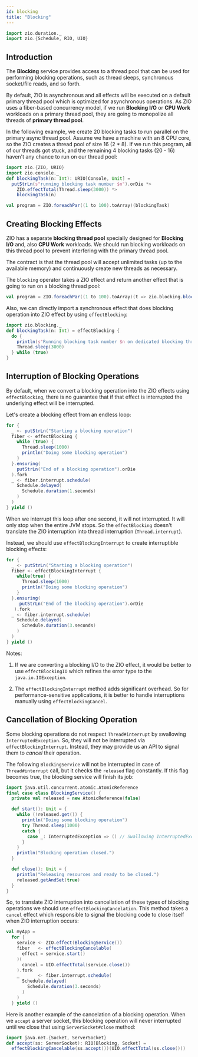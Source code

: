 ```yaml
---
id: blocking 
title: "Blocking"
---
```


```scala mdoc:invisible
import zio.duration._
import zio.{Schedule, RIO, UIO}
```

## Introduction

The **Blocking** service provides access to a thread pool that can be used for performing
blocking operations, such as thread sleeps, synchronous socket/file reads, and so forth. 

By default, ZIO is asynchronous and all effects will be executed on a default primary thread pool which is optimized for asynchronous operations. As ZIO uses a fiber-based concurrency model, if we run **Blocking I/O** or **CPU Work** workloads on a primary thread pool, they are going to monopolize all threads of **primary thread pool**.

In the following example, we create 20 blocking tasks to run parallel on the primary async thread pool. Assume we have a machine with an 8 CPU core, so the ZIO creates a thread pool of size 16 (2 * 8). If we run this program, all of our threads got stuck, and the remaining 4 blocking tasks (20 - 16) haven't any chance to run on our thread pool:

```scala mdoc:silent
import zio.{ZIO, URIO}
import zio.console._ 
def blockingTask(n: Int): URIO[Console, Unit] =
  putStrLn(s"running blocking task number $n").orDie *>
    ZIO.effectTotal(Thread.sleep(3000)) *>
    blockingTask(n)

val program = ZIO.foreachPar((1 to 100).toArray)(blockingTask)
```

## Creating Blocking Effects

ZIO has a separate **blocking thread pool** specially designed for **Blocking I/O** and, also **CPU Work** workloads. We should run blocking workloads on this thread pool to prevent interfering with the primary thread pool.

The contract is that the thread pool will accept unlimited tasks (up to the available memory)
and continuously create new threads as necessary.

The `blocking` operator takes a ZIO effect and return another effect that is going to run on a blocking thread pool:

```scala mdoc:invisible:nest
val program = ZIO.foreachPar((1 to 100).toArray)(t => zio.blocking.blocking(blockingTask(t)))
```

Also, we can directly import a synchronous effect that does blocking operation into ZIO effect by using `effectBlocking`:

```scala mdoc:silent:nest
import zio.blocking._
def blockingTask(n: Int) = effectBlocking {
  do {
    println(s"Running blocking task number $n on dedicated blocking thread pool")
    Thread.sleep(3000) 
  } while (true)
}
```

## Interruption of Blocking Operations

By default, when we convert a blocking operation into the ZIO effects using `effectBlocking`, there is no guarantee that if that effect is interrupted the underlying effect will be interrupted.

Let's create a blocking effect from an endless loop:

```scala mdoc:silent:nest
for {
  _ <- putStrLn("Starting a blocking operation")
  fiber <- effectBlocking {
    while (true) {
      Thread.sleep(1000)
      println("Doing some blocking operation")
    }
  }.ensuring(
    putStrLn("End of a blocking operation").orDie
  ).fork
  _ <- fiber.interrupt.schedule(
    Schedule.delayed(
      Schedule.duration(1.seconds)
    )
  )
} yield ()
```

When we interrupt this loop after one second, it will not interrupted. It will only stop when the entire JVM stops. So the `effectBlocking` doesn't translate the ZIO interruption into thread interruption (`Thread.interrupt`). 

Instead, we should use `effectBlockingInterrupt` to create interruptible blocking effects:

```scala mdoc:silent:nest
for {
  _ <- putStrLn("Starting a blocking operation")
  fiber <- effectBlockingInterrupt {
    while(true) {
      Thread.sleep(1000)
      println("Doing some blocking operation")
    }
  }.ensuring(
     putStrLn("End of the blocking operation").orDie
   ).fork
  _ <- fiber.interrupt.schedule(
    Schedule.delayed(
      Schedule.duration(3.seconds)
    )
  )
} yield ()
```

Notes:

1. If we are converting a blocking I/O to the ZIO effect, it would be better to use `effectBlockingIO` which refines the error type to the `java.io.IOException`.

2. The `effectBlockingInterrupt` method adds significant overhead. So for performance-sensitive applications, it is better to handle interruptions manually using `effectBlockingCancel`.

## Cancellation of Blocking Operation

Some blocking operations do not respect `Thread#interrupt` by swallowing `InterruptedException`. So, they will not be interrupted via `effectBlockingInterrupt`. Instead, they may provide us an API to signal them to _cancel_ their operation.

The following `BlockingService` will not be interrupted in case of `Thread#interrupt` call, but it checks the `released` flag constantly. If this flag becomes true, the blocking service will finish its job:

```scala mdoc:silent:nest
import java.util.concurrent.atomic.AtomicReference
final case class BlockingService() {
  private val released = new AtomicReference(false)

  def start(): Unit = {
    while (!released.get()) {
      println("Doing some blocking operation")
      try Thread.sleep(1000)
      catch {
        case _: InterruptedException => () // Swallowing InterruptedException
      }
    }
    println("Blocking operation closed.")
  }

  def close(): Unit = {
    println("Releasing resources and ready to be closed.")
    released.getAndSet(true)
  }
}
```

So, to translate ZIO interruption into cancellation of these types of blocking operations we should use `effectBlockingCancelation`. This method takes a `cancel` effect which responsible to signal the blocking code to close itself when ZIO interruption occurs:

```scala mdoc:silent:nest
val myApp =
  for {
    service <- ZIO.effect(BlockingService())
    fiber   <- effectBlockingCancelable(
      effect = service.start()
    )(
      cancel = UIO.effectTotal(service.close())
    ).fork
    _       <- fiber.interrupt.schedule(
      Schedule.delayed(
        Schedule.duration(3.seconds)
      )
    )
  } yield ()
```

Here is another example of the cancelation of a blocking operation. When we `accept` a server socket, this blocking operation will never interrupted until we close that using `ServerSocket#close` method:

```scala mdoc:silent:nest
import java.net.{Socket, ServerSocket}
def accept(ss: ServerSocket): RIO[Blocking, Socket] =
  effectBlockingCancelable(ss.accept())(UIO.effectTotal(ss.close()))
```
